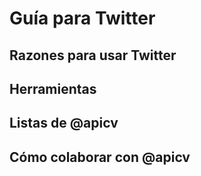 # Guía para Twitter

## Razones para usar Twitter

## Herramientas

## Listas de @apicv

## Cómo colaborar con @apicv
